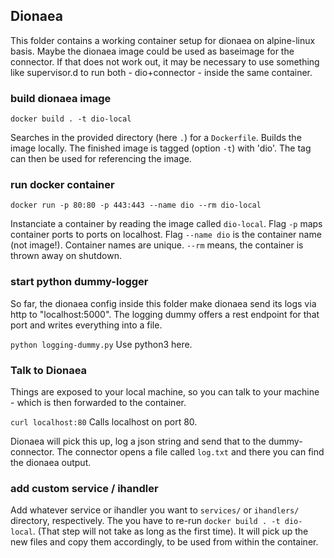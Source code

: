 ## Dionaea

This folder contains a working container setup for dionaea on alpine-linux basis.
Maybe the dionaea image could be used as baseimage for the connector. If that does not work out, it may be necessary to use something like supervisor.d to run both - dio+connector - inside the same container. 

### build dionaea image

```docker build . -t dio-local```

Searches in the provided directory (here ```.```) for a ```Dockerfile```. Builds the image locally. The finished image is tagged (option ```-t```) with 'dio'. The tag can then be used for referencing the image.

### run docker container

```docker run -p 80:80 -p 443:443 --name dio --rm dio-local```

Instanciate a container by reading the image called ```dio-local```. Flag ```-p``` maps container ports to ports on localhost. Flag ```--name dio``` is the container name (not image!). Container names are unique. ```--rm``` means, the container is thrown away on shutdown. 

### start python dummy-logger

So far, the dionaea config inside this folder make dionaea send its logs via http to "localhost:5000". The logging dummy offers a rest endpoint for that port and writes everything into a file.

```python logging-dummy.py```
Use python3 here.

### Talk to Dionaea

Things are exposed to your local machine, so you can talk to your machine - which is then forwarded to the container.

```curl localhost:80```
Calls localhost on port 80.

Dionaea will pick this up, log a json string and send that to the dummy-connector. The connector opens a file called ```log.txt``` and there you can find the dionaea output.

### add custom service / ihandler

Add whatever service or ihandler you want to ```services/``` or ```ihandlers/``` directory, respectively. The you have to re-run ```docker build . -t dio-local```. (That step will not take as long as the first time). It will pick up the new files and copy them accordingly, to be used from within the container.
